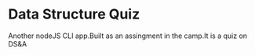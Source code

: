 # Data Structure Quiz
Another nodeJS CLI app.Built as an assingment in the camp.It is a quiz on DS&A
